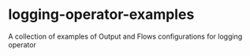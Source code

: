 # logging-operator-examples
A collection of examples of Output and Flows configurations for logging operator

